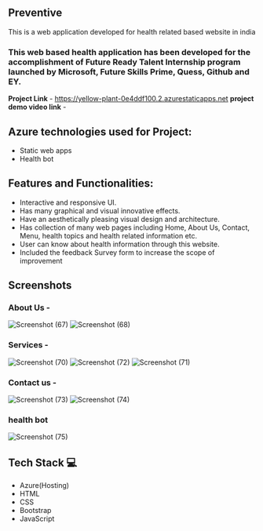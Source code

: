 ## Preventive ## 

This is a web application developed for health related based website in india

### This web based health application has been developed for the accomplishment of Future Ready Talent Internship program launched by Microsoft, Future Skills Prime, Quess, Github and EY.


**Project Link** - https://yellow-plant-0e4ddf100.2.azurestaticapps.net
**project demo video link** - 


## Azure technologies used for Project:

- Static web apps
- Health bot


## Features and Functionalities:

- Interactive and responsive UI.
- Has many graphical and visual innovative effects.
- Have an aesthetically pleasing visual design and architecture.
- Has collection of many web pages including Home, About Us, Contact, Menu, health topics and health related information etc.
- User can know about health information through this website.
- Included the feedback Survey form to increase the scope of improvement 

## Screenshots


### About Us -
![Screenshot (67)](https://user-images.githubusercontent.com/111230316/206103161-70ca8c8c-2454-46cc-b600-2f77a410f2f7.png)
![Screenshot (68)](https://user-images.githubusercontent.com/111230316/206103181-6b16d1dc-7042-4fc4-a6cc-5773323701d9.png)


### Services -
![Screenshot (70)](https://user-images.githubusercontent.com/111230316/206103108-79274e4c-62f1-43ad-acef-d7623ee6a94e.png)
![Screenshot (72)](https://user-images.githubusercontent.com/111230316/206103046-718437fe-b202-4fd6-a9dc-a7e6274fb164.png)
![Screenshot (71)](https://user-images.githubusercontent.com/111230316/206103070-e2e485b2-ea13-4c75-9dbd-cb5e20da7462.png)


### Contact us -
![Screenshot (73)](https://user-images.githubusercontent.com/111230316/206102980-2d693cc7-40ee-4f9f-89f0-0819c609ff66.png)
![Screenshot (74)](https://user-images.githubusercontent.com/111230316/206102991-ff8b4881-2a25-472c-86d7-6ab24af7ef6b.png)


### health bot
![Screenshot (75)](https://user-images.githubusercontent.com/111230316/206102951-7607212a-9a9f-45fb-9964-913c516072ca.png)


## Tech Stack 💻
* Azure(Hosting)
* HTML
* CSS
* Bootstrap
* JavaScript
